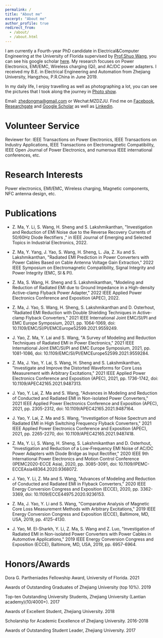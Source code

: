 ```yaml
---
permalink: /
title: "About me"
excerpt: "About me"
author_profile: true
redirect_from: 
  - /about/
  - /about.html
---
```


I am currently a Fourth-year PhD candidate in Electrical&Computer Engineering at the University of Florida supervised by [Prof.Shuo Wang](https://peeprlgator.github.io/Shuo.Wang/index.html), you can see his google scholar [here](https://scholar.google.com/citations?user=zvZUp70AAAAJ&hl=zh-CN). My research focuses on Power Electronics, EMI/EMC, Wireless charging (Qi), and AC/DC power adapters. I received my B.E. in Electrical Engineering and Automation from Zhejiang University, Hangzhou, P.R.China in June 2019. 

In my daily life, I enjoy travelling as well as photographing a lot, you can see the pictures that I took along the journey in [Photo show](https://zhedongma.github.io/portfolio/).

Email: zhedongma@gmail.com or Wechat:MZDZJU. Find me on [Facebook](https://www.facebook.com/profile.php?id=100024571883628), [Researchgate](https://www.researchgate.net/profile/Zhedong_Ma2) and [Google Scholar](https://scholar.google.com/citations?user=XkmTpQIAAAAJ&hl=en) as well as [Linkedin](http://linkedin.com/in/zhedong-ma-5a9988164).

Volunteer Service
======
Reviewer for: IEEE Transactions on Power Electronics, IEEE Transactions on Industry Applications, IEEE Transactions on Electromagnetic Compatibility, IEEE Open Journal of Power Electronics, and numerous IEEE international conferences, etc.

Research Interests
======
Power electronics, EMI/EMC, Wireless charging, Magnetic components, NFC antenna design, etc.

Publications
======
* Z. Ma, Y. Li, S. Wang, H. Sheng and S. Lakshmikanthan, "Investigation and Reduction of EMI Noise due to the Reverse Recovery Currents of 50/60Hz Diode Rectifiers
," in IEEE Journal of Emerging and Selected Topics in Industrial Electronics, 2022.

* Z. Ma, Y. Yang, J. Yao, S. Wang, H. Sheng, L. Jia, Z. Xu and S. Lakshmikanthan, "Radiated EMI Prediction in Power Converters with Power Cables Based on Cable Antenna Voltage Gain Extraction," 2022 IEEE Symposium on Electromagnetic Compatibility, Signal Integrity and Power Integrity (EMC, SI & PI).

* Z. Ma, S. Wang, H. Sheng and S. Lakshmikanthan, "Modeling and Reduction of Radiated EMI due to Ground Impedance in a High-density Active-clamp Flyback Power Adapter," 2022 IEEE Applied Power Electronics Conference and Exposition (APEC), 2022.

* Z. Ma, J. Yao, S. Wang, H. Sheng, S. Lakshmikanthan and D. Osterhout, "Radiated EMI Reduction with Double Shielding Techniques in Active-clamp Flyback Converters," 2021 IEEE International Joint EMC/SI/PI and EMC Europe Symposium, 2021, pp. 1064-1069, doi: 10.1109/EMC/SI/PI/EMCEurope52599.2021.9559249.

* J. Yao, Z. Ma, Y. Lai and S. Wang, "A Survey of Modeling and Reduction Techniques of Radiated EMI in Power Electronics," 2021 IEEE International Joint EMC/SI/PI and EMC Europe Symposium, 2021, pp. 1081-1086, doi: 10.1109/EMC/SI/PI/EMCEurope52599.2021.9559284.

* Z. Ma, J. Yao, Y. Lai, S. Wang, H. Sheng and S. Lakshmikanthan, "Investigate and Improve the Distorted Waveforms for Core Loss Measurement with Arbitrary Excitations," 2021 IEEE Applied Power Electronics Conference and Exposition (APEC), 2021, pp. 1736-1742, doi: 10.1109/APEC42165.2021.9487313.

* J. Yao, Y. Lai, Z. Ma and S. Wang, "Advances in Modeling and Reduction of Conducted and Radiated EMI in Non-isolated Power Converters," 2021 IEEE Applied Power Electronics Conference and Exposition (APEC), 2021, pp. 2305-2312, doi: 10.1109/APEC42165.2021.9487164.

* J. Yao, Y. Lai, Z. Ma and S. Wang, "Investigation of Noise Spectrum and Radiated EMI in High Switching Frequency Flyback Converters," 2021 IEEE Applied Power Electronics Conference and Exposition (APEC), 2021, pp. 2265-2270, doi: 10.1109/APEC42165.2021.9487418.

* Z. Ma, Y. Li, S. Wang, H. Sheng, S. Lakshmikanthan and D. Osterhout, "Investigation and Reduction of a Low-Frequency EMI Noise of AC/DC Power Adapters with Diode Bridge as Input Rectifier," 2020 IEEE 9th International Power Electronics and Motion Control Conference (IPEMC2020-ECCE Asia), 2020, pp. 3085-3091, doi: 10.1109/IPEMC-ECCEAsia48364.2020.9368072.

* J. Yao, Y. Li, Z. Ma and S. Wang, "Advances of Modeling and Reduction of Conducted and Radiated EMI in Flyback Converters," 2020 IEEE Energy Conversion Congress and Exposition (ECCE), 2020, pp. 3362-3369, doi: 10.1109/ECCE44975.2020.9236153.

* Z. Ma, J. Yao, Y. Li and S. Wang, "Comparative Analysis of Magnetic Core Loss Measurement Methods with Arbitrary Excitations," 2019 IEEE Energy Conversion Congress and Exposition (ECCE), Baltimore, MD, USA, 2019, pp. 4125-4130.

* J. Yao, M. El-Sharkh, Y. Li, Z. Ma, S. Wang and Z. Luo, "Investigation of Radiated EMI in Non-isolated Power Converters with Power Cables in Automotive Applications," 2019 IEEE Energy Conversion Congress and Exposition (ECCE), Baltimore, MD, USA, 2019, pp. 6957-6964.

Honors/Awards
======
Dora G. Partheniades Fellowship Award, University of Florida. 2021

Awards of Outstanding Graduates of Zhejiang University (top 10%). 2019

Top-ten Outstanding University Students, Zhejiang University (Lantian academy)(10/4000+). 2017

Awards of Excellent Student, Zhejiang University. 2018

Scholarship for Academic Excellence of Zhejiang University. 2016-2018

Awards of Outstanding Student Leader, Zhejiang University. 2017




